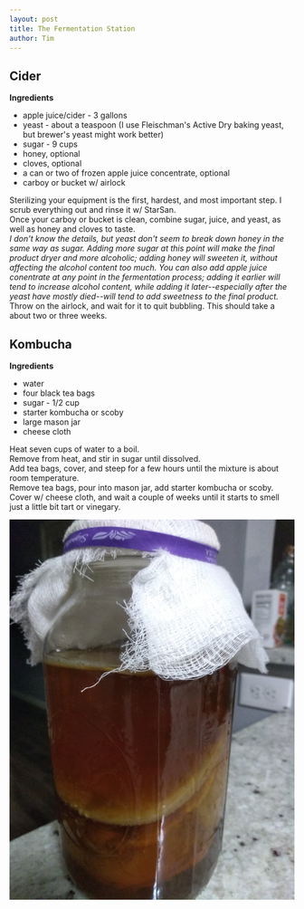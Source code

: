 ```yaml
---
layout: post
title: The Fermentation Station
author: Tim
---
```


## Cider
**Ingredients**  
* apple juice/cider - 3 gallons  
* yeast - about a teaspoon (I use Fleischman's Active Dry baking yeast, but brewer's yeast might work better)  
* sugar - 9 cups  
* honey, optional  
* cloves, optional  
* a can or two of frozen apple juice concentrate, optional
* carboy or bucket w/ airlock

Sterilizing your equipment is the first, hardest, and most important step. I scrub everything out and rinse it w/ StarSan.  
Once your carboy or bucket is clean, combine sugar, juice, and yeast, as well as honey and cloves to taste.  
*I don't know the details, but yeast don't seem to break down honey in the same way as sugar. Adding more sugar at this point will make the final product dryer and more alcoholic; adding honey will sweeten it, without affecting the alcohol content too much. You can also add apple juice conentrate at any point in the fermentation process; adding it earlier will tend to increase alcohol content, while adding it later--especially after the yeast have mostly died--will tend to add sweetness to the final product.*
Throw on the airlock, and wait for it to quit bubbling. This should take a about two or three weeks.  

## Kombucha
**Ingredients**  
* water  
* four black tea bags  
* sugar - 1/2 cup 
* starter kombucha or scoby  
* large mason jar  
* cheese cloth  

Heat seven cups of water to a boil.  
Remove from heat, and stir in sugar until dissolved.  
Add tea bags, cover, and steep for a few hours until the mixture is about room temperature.  
Remove tea bags, pour into mason jar, add starter kombucha or scoby.  
Cover w/ cheese cloth, and wait a couple of weeks until it starts to smell just a little bit tart or vinegary.  

![alt text](/images/kombucha.jpg "kombucha")

